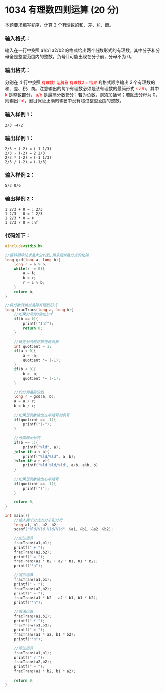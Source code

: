 # 1034 有理数四则运算 (20 分)
本题要求编写程序，计算 2 个有理数的和、差、积、商。
### 输入格式：
输入在一行中按照 a1/b1 a2/b2 的格式给出两个分数形式的有理数，其中分子和分母全是整型范围内的整数，负号只可能出现在分子前，分母不为 0。
### 输出格式：
分别在 4 行中按照 <font color = "red" size= "2px">有理数1 运算符 有理数2 = 结果</font> 的格式顺序输出 2 个有理数的和、差、积、商。注意输出的每个有理数必须是该有理数的最简形式 <font color = "red">k a/b</font>，其中<font color = "red"> k </font>是整数部分， <font color = "red">a/b</font> 是最简分数部分；若为负数，则须加括号；若除法分母为 0，则输出  <font color = "red">Inf</font>。题目保证正确的输出中没有超过整型范围的整数。
### 输入样例 1：
```
2/3 -4/2
```
### 输出样例 1：
```
2/3 + (-2) = (-1 1/3)
2/3 - (-2) = 2 2/3
2/3 * (-2) = (-1 1/3)
2/3 / (-2) = (-1/3)
```
### 输入样例 2：
```
5/3 0/6
```
### 输出样例 2：
```
1 2/3 + 0 = 1 2/3
1 2/3 - 0 = 1 2/3
1 2/3 * 0 = 0
1 2/3 / 0 = Inf
```
### 代码如下：
```c
#include<stdio.h>

//辗转相除法求最大公约数,用来后续最分式的化简 
long gcd(long a, long b){
    long r = a % b;
    while(r != 0){
        a = b;
        b = r;
        r = a % b;
    } 
    return b;
}

//将分数转换成最简有理数形式 
long fracTrans(long a, long b){
    //如果分母为0输出Inf 
    if(b == 0){
        printf("Inf");
        return 0;
    }
    
    //确定分式是正数还是负数 
    int quotient = 1;
    if(a < 0){
        a = -a;
        quotient *= (-1);
    }
    if(b < 0){
        b = -b;
        quotient *= (-1);
    }
    
    //约分为最简分数
    long r = gcd(a, b);
    a = a / r;
    b = b / r;
    
    //如果是负数输出左半括号加负号 
    if(quotient == -1){
        printf("(-");
    }
    
    //分类输出分式 
    if(b == 1){
        printf("%ld", a);
    }else if(a < b){
        printf("%ld/%ld", a, b);
    }else if(a > b){
        printf("%ld %ld/%ld", a/b, a%b, b);
    }
    
    //如果是负数输出右半括号 
    if(quotient == -1){
        printf(")");
    }
    
    return 0;
}

int main(){
    //输入两个分式的分子和分母 
    long a1, b1, a2, b2;
    scanf("%ld/%ld %ld/%ld", &a1, &b1, &a2, &b2);
    
    //加法运算 
    fracTrans(a1,b1);
    printf(" + ");
    fracTrans(a2,b2);
    printf(" = ");
    fracTrans(a1 * b2 + a2 * b1, b1 * b2);
    printf("\n");
    
    //减法运算 
    fracTrans(a1,b1);
    printf(" - ");
    fracTrans(a2,b2);
    printf(" = ");
    fracTrans(a1 * b2 - a2 * b1, b1 * b2);
    printf("\n");
    
    //乘法运算 
    fracTrans(a1,b1);
    printf(" * ");
    fracTrans(a2,b2);
    printf(" = ");
    fracTrans(a1 * a2, b1 * b2);
    printf("\n");
    
    //除法运算 
    fracTrans(a1,b1);
    printf(" / ");
    fracTrans(a2,b2);
    printf(" = ");
    fracTrans(a1 * b2, b1 * a2);
    
    return 0; 
}
```